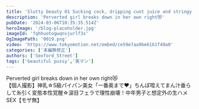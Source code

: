 ```yaml
---
title: 'Slutty beauty 01 Sucking cock, dripping cunt juice and stringy, perverted nature exposed'
description: 'Perverted girl breaks down in her own right😻'
pubDate: '2024-03-06T10:35:35.514Z'
heroImage: '/blog-placeholder.jpg'
imageId: 'fqhhuotogwqnvjurlf3x'
OgImagePath: '0019.png'
video: 'https://www.tokyomotion.net/embed/ce59e7aa9be6161f49a0'
categories: ['本編無修正']
authors: ['Sexford_Street']
tags: ['beautiful pussy','美マン']
---
```


Perverted girl breaks down in her own right😻<br>
【個人撮影】神乳☆S級パイパン美女「一番奥まで♥」ちんぽ咥えてまん汁垂らして糸引く変態本性覚醒☆涙目フェラで理性崩壊！中年男子と想定外の生ハメSEX【モザ無】
